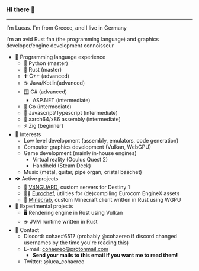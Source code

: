 ### Hi there 👋
----------------------------
I'm Lucas. I'm from Greece, and I live in Germany

I'm an avid Rust fan (the programming language) and graphics developer/engine development connoisseur 

- 📝 Programming language experience
  - 🐍 Python (master)
  - 🦀 Rust (master)
  - ➕ C++ (advanced)
  - ☕ Java/Kotlin(advanced)
  - 🪟 C# (advanced)
    - ASP.NET (intermediate)
  - 🔵 Go (intermediate)
  - 📜 Javascript/Typescript (intermediate)
  - 💽 aarch64/x86 assembly (intermediate)
  - ⚡ Zig (beginner)
- 👀 Interests
  - Low level development (assembly, emulators, code generation)
  - Computer graphics development (Vulkan, WebGPU)
  - Game development (mainly in-house engines)
    - Virtual reality (Oculus Quest 2)
    - Handheld (Steam Deck)
  - Music (metal, guitar, pipe organ, cristal baschet)
- 👁️ Active projects
  - 🔫 [V4NGUARD](https://github.com/v4nguard), custom servers for Destiny 1
  - 👨‍🍳 [Eurochef](https://github.com/eurotools/eurochef), utilities for (de)compiling Eurocom EngineX assets
  - 🦀 [Minecrab](https://github.com/cohaereo/minecrab), custom Minecraft client written in Rust using WGPU
- 🧪 Experimental projects
  - 🖥️ Rendering engine in Rust using Vulkan
  - ☕ JVM runtime written in Rust
- 📨 Contact
  - Discord: cohae#6517 (probably @cohaereo if discord changed usernames by the time you're reading this)
  - E-mail: cohaereo@protonmail.com
    - **Send your mails to this email if you want me to read them!**
  - Twitter: @luca_cohaereo
